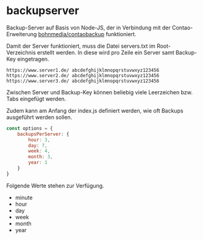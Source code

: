 # backupserver
Backup-Server auf Basis von Node-JS, der in Verbindung mit der Contao-Erweiterung [bohnmedia/contaobackup](https://github.com/bohnmedia/contaobackup) funktioniert.

Damit der Server funktioniert, muss die Datei servers.txt im Root-Verzeichnis erstellt werden. In diese wird pro Zeile ein Server samt Backup-Key eingetragen.

```
https://www.server1.de/ abcdefghijklmnopqrstuvwxyz123456
https://www.server2.de/ abcdefghijklmnopqrstuvwxyz123456
https://www.server3.de/ abcdefghijklmnopqrstuvwxyz123456
```

Zwischen Server und Backup-Key können beliebig viele Leerzeichen bzw. Tabs eingefügt werden.

Zudem kann am Anfang der index.js definiert werden, wie oft Backups ausgeführt werden sollen.

```javascript
const options = {
    backupsPerServer: {
        hour: 3,
        day: 7,
        week: 4,
        month: 3,
        year: 1
    }
}
```

Folgende Werte stehen zur Verfügung.

* minute
* hour
* day
* week
* month
* year
